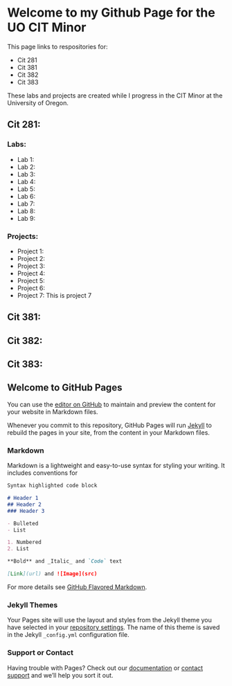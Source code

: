 # Welcome to my Github Page for the UO CIT Minor

This page links to respositories for:
- Cit 281
- Cit 381
- Cit 382
- Cit 383

These labs and projects are created while I progress in the CIT Minor at the University of Oregon.

## Cit 281:

### Labs: 

- Lab 1:
- Lab 2:
- Lab 3:
- Lab 4:
- Lab 5:
- Lab 6:
- Lab 7:
- Lab 8:
- Lab 9:

### Projects:

- Project 1:
- Project 2:
- Project 3:
- Project 4:
- Project 5:
- Project 6:
- Project 7: This is project 7

## Cit 381:
## Cit 382:
## Cit 383:


## Welcome to GitHub Pages

You can use the [editor on GitHub](https://github.com/ItsBread33/ItsBread33.github.io/edit/main/README.md) to maintain and preview the content for your website in Markdown files.

Whenever you commit to this repository, GitHub Pages will run [Jekyll](https://jekyllrb.com/) to rebuild the pages in your site, from the content in your Markdown files.

### Markdown

Markdown is a lightweight and easy-to-use syntax for styling your writing. It includes conventions for

```markdown
Syntax highlighted code block

# Header 1
## Header 2
### Header 3

- Bulleted
- List

1. Numbered
2. List

**Bold** and _Italic_ and `Code` text

[Link](url) and ![Image](src)
```

For more details see [GitHub Flavored Markdown](https://guides.github.com/features/mastering-markdown/).

### Jekyll Themes

Your Pages site will use the layout and styles from the Jekyll theme you have selected in your [repository settings](https://github.com/ItsBread33/ItsBread33.github.io/settings/pages). The name of this theme is saved in the Jekyll `_config.yml` configuration file.

### Support or Contact

Having trouble with Pages? Check out our [documentation](https://docs.github.com/categories/github-pages-basics/) or [contact support](https://support.github.com/contact) and we’ll help you sort it out.
